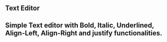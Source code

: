 ## Text Editor

## Simple Text editor with Bold, Italic, Underlined, Align-Left, Align-Right and justify functionalities.
